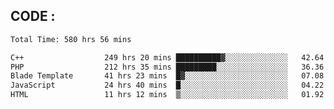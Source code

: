 ## CODE :
<!--START_SECTION:waka-->

```txt
Total Time: 580 hrs 56 mins

C++                  249 hrs 20 mins ██████████▓░░░░░░░░░░░░░░   42.64 %
PHP                  212 hrs 35 mins █████████░░░░░░░░░░░░░░░░   36.36 %
Blade Template       41 hrs 23 mins  █▓░░░░░░░░░░░░░░░░░░░░░░░   07.08 %
JavaScript           24 hrs 40 mins  █░░░░░░░░░░░░░░░░░░░░░░░░   04.22 %
HTML                 11 hrs 12 mins  ▒░░░░░░░░░░░░░░░░░░░░░░░░   01.92 %
```

<!--END_SECTION:waka-->

